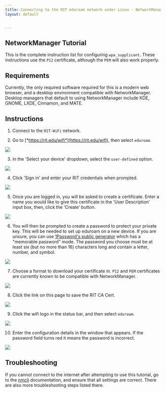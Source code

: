 ```yaml
---
title: Connecting to the RIT eduroam network under Linux - NetworkManager
layout: default


---
```

## NetworkManager Tutorial

This is the complete instruction list for configuring `wpa_supplicant`. These instructions use the `P12` certificate, although the `PEM` will also work properly. 

## Requirements
Currently, the only required software required for this is a modern web browser, and a desktop environment compatible with NetworkManager. Desktop managers that default to using NetworkManager include KDE, GNOME, LXDE, Cinnamon, and MATE.

## Instructions

1. Connect to the `RIT-WiFi` network.

2. Go to [*https://rit.edu/wifi*](https://rit.edu/wifi), then select `eduroam`. 

![](/assets/img/eduroam/wifi-page.png)

3. In the 'Select your device' dropdown, select the `user-defined` option. 

![](/assets/img/eduroam/select-os.png)

4. Click 'Sign in' and enter your RIT credentials when prompted. 

![](/assets/img/eduroam/start-user-cert.png)

5. Once you are logged in, you will be asked to create a certificate. Enter a name you would like to give this certificate in the 'User Description' input box, then, click the 'Create' button. 

![](/assets/img/eduroam/create-user-cert.png)

6. You will then be prompted to create a password to protect your private key. This will be needed to set up eduroam on a new device. If you are unsure, you can use [1Password's public generator](https://1password.com/password-generator/?) which has a "memorable password" mode. The password you choose must be at least six (but no more than 16) characters long and contain a letter, number, and symbol. 

![](/assets/img/eduroam/password.png)

7. Choose a format to download your certificate in. `P12` and `PEM` certificates are currently known to be compatible with NetworkManager.

![](/assets/img/eduroam/cert-download.png)

8. Click the link on this page to save the RIT CA Cert. 

![](/assets/img/eduroam/root-ca.png)

9. Click the wifi logo in the status bar, and then select `eduroam`. 

![](/assets/img/eduroam/open-networkmanager.png)

10. Enter the configuration details in the window that appears. If the password field turns red it means the password is incorrect. 

![](/assets/img/eduroam/configure-networkmanager.png)

## Troubleshooting 

If you cannot connect to the internet after attempting to use this tutorial, go to the [nmcli](./nmcli.md) documentation, and ensure that all settings are correct. There are also more troubleshooting steps listed there. 